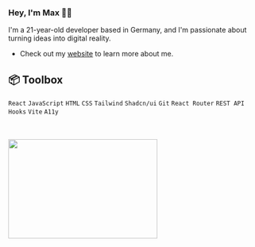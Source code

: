 ### Hey, I'm Max 👋🏼
I'm a 21-year-old developer based in Germany, and I'm passionate about turning ideas into digital reality.
- Check out my [website](https://maxportfoliosite.netlify.app/) to learn more about me.

## :package: Toolbox
 `React` `JavaScript` `HTML` `CSS` `Tailwind` `Shadcn/ui`
 `Git` `React Router` `REST API` `Hooks` `Vite` `A11y`
 <br>
 <br>
 <br>

<img src="https://github.com/karuzoXam/karuzoXam/assets/60605508/57327d16-820c-4a01-9098-152a62c74eb1" width="300px" height="200px" />


